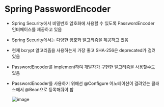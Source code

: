 # Spring PasswordEncoder

- Spring Security에서 비밀번호 암호화에 사용할 수 있도록 PasswordEncoder 인터페이스를 제공하고 있음
- Spring Security에서는 다양한 암호화 알고리즘을 제공하고 있음
- 현재 bcrypt 알고리즘을 사용하는게 가장 좋고 SHA-256은 deprecated가 걸려있음
- PasswordEncoder를 implement하여 개발자가 구현한 알고리즘을 사용할수도 있음
- PasswordEncoder를 사용하기 위해선 @Configure 어노테이션이 걸려있는 클래스에서 @Bean으로 등록해줘야 함 
  
    ![image](https://user-images.githubusercontent.com/24540286/131985483-a274b919-a11b-44d0-94ca-b6d8843c54db.png)

